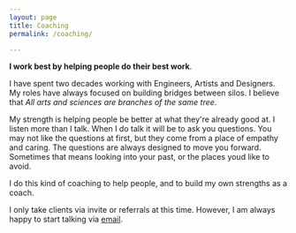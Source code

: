 ```yaml
---
layout: page
title: Coaching
permalink: /coaching/

---
```


**I work best by helping people do their best work**.

I have spent two decades working with Engineers, Artists and Designers. My roles have always focused on building bridges between silos. I believe that _All arts and sciences are branches of the same tree_.

My strength is helping people be better at what they're already good at. I listen more than I talk. When I do talk it will be to ask you questions. You may not like the questions at first, but they come from a place of empathy and caring. The questions are always designed to move you forward. Sometimes that means looking into your past, or the places youd like to avoid. 

I do this kind of coaching to help people, and to build my own strengths as a coach. 

I only take clients via invite or referrals at this time. However, I am always happy to start talking via [email](mailto:chad@techartjam.com).